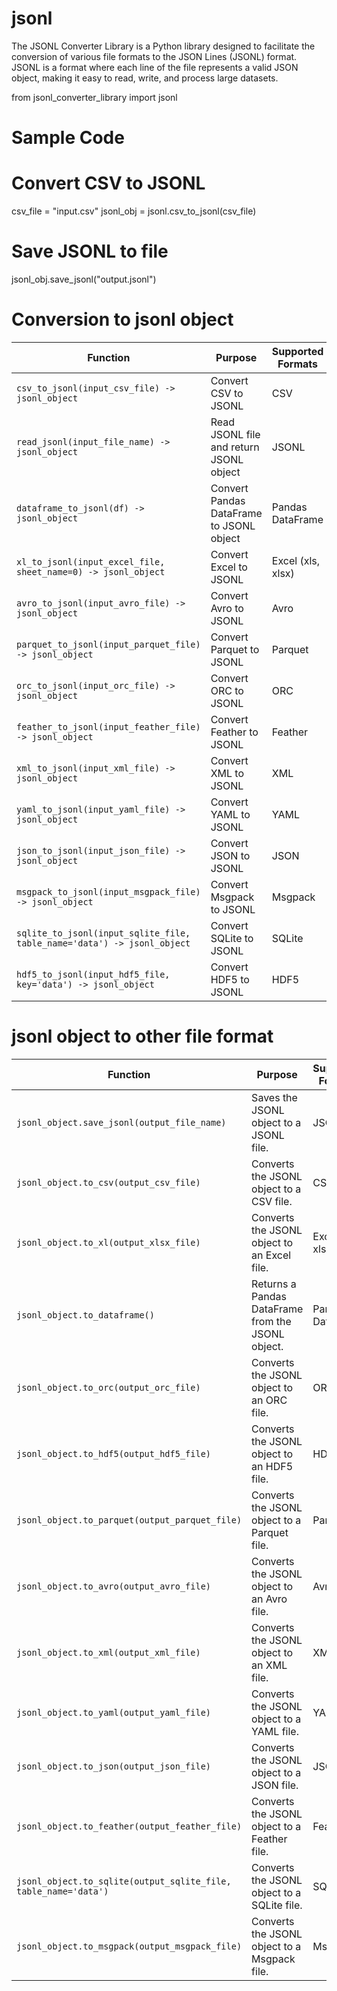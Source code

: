# jsonl

The JSONL Converter Library is a Python library designed to facilitate the conversion of various file formats to the JSON Lines (JSONL) format. JSONL is a format where each line of the file represents a valid JSON object, making it easy to read, write, and process large datasets.

from jsonl_converter_library import jsonl

# Sample Code
# Convert CSV to JSONL
csv_file = "input.csv"
jsonl_obj = jsonl.csv_to_jsonl(csv_file)

# Save JSONL to file
jsonl_obj.save_jsonl("output.jsonl")

# Conversion to jsonl object

| Function                                         | Purpose                                              | Supported Formats        |
| ------------------------------------------------ | ---------------------------------------------------- | ------------------------ |
| `csv_to_jsonl(input_csv_file) -> jsonl_object`    | Convert CSV to JSONL                                 | CSV                      |
| `read_jsonl(input_file_name) -> jsonl_object`     | Read JSONL file and return JSONL object              | JSONL                    |
| `dataframe_to_jsonl(df) -> jsonl_object`          | Convert Pandas DataFrame to JSONL object             | Pandas DataFrame         |
| `xl_to_jsonl(input_excel_file, sheet_name=0) -> jsonl_object` | Convert Excel to JSONL                | Excel (xls, xlsx)        |
| `avro_to_jsonl(input_avro_file) -> jsonl_object`  | Convert Avro to JSONL                                | Avro                     |
| `parquet_to_jsonl(input_parquet_file) -> jsonl_object` | Convert Parquet to JSONL                       | Parquet                  |
| `orc_to_jsonl(input_orc_file) -> jsonl_object`    | Convert ORC to JSONL                                 | ORC                      |
| `feather_to_jsonl(input_feather_file) -> jsonl_object` | Convert Feather to JSONL                       | Feather                  |
| `xml_to_jsonl(input_xml_file) -> jsonl_object`    | Convert XML to JSONL                                 | XML                      |
| `yaml_to_jsonl(input_yaml_file) -> jsonl_object`  | Convert YAML to JSONL                                | YAML                     |
| `json_to_jsonl(input_json_file) -> jsonl_object`  | Convert JSON to JSONL                                | JSON                     |
| `msgpack_to_jsonl(input_msgpack_file) -> jsonl_object` | Convert Msgpack to JSONL               | Msgpack                  |
| `sqlite_to_jsonl(input_sqlite_file, table_name='data') -> jsonl_object` | Convert SQLite to JSONL        | SQLite                   |
| `hdf5_to_jsonl(input_hdf5_file, key='data') -> jsonl_object` | Convert HDF5 to JSONL                          | HDF5                     |


# jsonl object to other file format

| Function                                                  | Purpose                                               | Supported Formats          |
| --------------------------------------------------------- | ----------------------------------------------------- | -------------------------- |
| `jsonl_object.save_jsonl(output_file_name)`                | Saves the JSONL object to a JSONL file.              | JSONL                      |
| `jsonl_object.to_csv(output_csv_file)`                     | Converts the JSONL object to a CSV file.             | CSV                        |
| `jsonl_object.to_xl(output_xlsx_file)`                     | Converts the JSONL object to an Excel file.          | Excel (xls, xlsx)          |
| `jsonl_object.to_dataframe()`                               | Returns a Pandas DataFrame from the JSONL object.    | Pandas DataFrame           |
| `jsonl_object.to_orc(output_orc_file)`                     | Converts the JSONL object to an ORC file.            | ORC                        |
| `jsonl_object.to_hdf5(output_hdf5_file)`                   | Converts the JSONL object to an HDF5 file.           | HDF5                       |
| `jsonl_object.to_parquet(output_parquet_file)`             | Converts the JSONL object to a Parquet file.         | Parquet                    |
| `jsonl_object.to_avro(output_avro_file)`                   | Converts the JSONL object to an Avro file.           | Avro                       |
| `jsonl_object.to_xml(output_xml_file)`                     | Converts the JSONL object to an XML file.            | XML                        |
| `jsonl_object.to_yaml(output_yaml_file)`                   | Converts the JSONL object to a YAML file.           | YAML                       |
| `jsonl_object.to_json(output_json_file)`                   | Converts the JSONL object to a JSON file.           | JSON                       |
| `jsonl_object.to_feather(output_feather_file)`             | Converts the JSONL object to a Feather file.        | Feather                    |
| `jsonl_object.to_sqlite(output_sqlite_file, table_name='data')` | Converts the JSONL object to a SQLite file.   | SQLite                     |
| `jsonl_object.to_msgpack(output_msgpack_file)`             | Converts the JSONL object to a Msgpack file.         | Msgpack                    |


